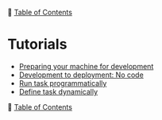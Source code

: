 🔖 [Table of Contents](../README.md)

# Tutorials

- [Preparing your machine for development](preparing-your-machine-for-development)
- [Development to deployment: No code](development-to-deployment-low-code.md)
- [Run task programmatically](run-task-programmatically.md)
- [Define task dynamically](define-task-dynamically.md)

🔖 [Table of Contents](../README.md)

